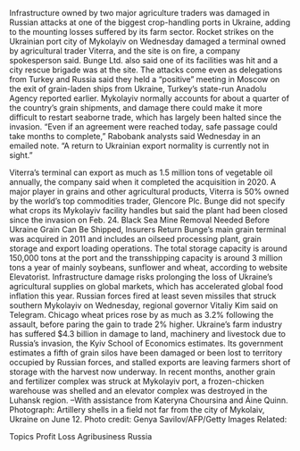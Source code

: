 Infrastructure owned by two major agriculture traders was damaged in Russian attacks at one of the biggest crop-handling ports in Ukraine, adding to the mounting losses suffered by its farm sector.
Rocket strikes on the Ukrainian port city of Mykolayiv on Wednesday damaged a terminal owned by agricultural trader Viterra, and the site is on fire, a company spokesperson said. Bunge Ltd. also said one of its facilities was hit and a city rescue brigade was at the site.
The attacks come even as delegations from Turkey and Russia said they held a “positive” meeting in Moscow on the exit of grain-laden ships from Ukraine, Turkey’s state-run Anadolu Agency reported earlier. Mykolayiv normally accounts for about a quarter of the country’s grain shipments, and damage there could make it more difficult to restart seaborne trade, which has largely been halted since the invasion.
“Even if an agreement were reached today, safe passage could take months to complete,” Rabobank analysts said Wednesday in an emailed note. “A return to Ukrainian export normality is currently not in sight.”

Viterra’s terminal can export as much as 1.5 million tons of vegetable oil annually, the company said when it completed the acquisition in 2020. A major player in grains and other agricultural products, Viterra is 50% owned by the world’s top commodities trader, Glencore Plc.
Bunge did not specify what crops its Mykolayiv facility handles but said the plant had been closed since the invasion on Feb. 24.
Black Sea Mine Removal Needed Before Ukraine Grain Can Be Shipped, Insurers Return
Bunge’s main grain terminal was acquired in 2011 and includes an oilseed processing plant, grain storage and export loading operations. The total storage capacity is around 150,000 tons at the port and the transshipping capacity is around 3 million tons a year of mainly soybeans, sunflower and wheat, according to website Elevatorist.
Infrastructure damage risks prolonging the loss of Ukraine’s agricultural supplies on global markets, which has accelerated global food inflation this year. Russian forces fired at least seven missiles that struck southern Mykolayiv on Wednesday, regional governor Vitaliy Kim said on Telegram. Chicago wheat prices rose by as much as 3.2% following the assault, before paring the gain to trade 2% higher.
Ukraine’s farm industry has suffered $4.3 billion in damage to land, machinery and livestock due to Russia’s invasion, the Kyiv School of Economics estimates. Its government estimates a fifth of grain silos have been damaged or been lost to territory occupied by Russian forces, and stalled exports are leaving farmers short of storage with the harvest now underway.
In recent months, another grain and fertilizer complex was struck at Mykolayiv port, a frozen-chicken warehouse was shelled and an elevator complex was destroyed in the Luhansk region.
–With assistance from Kateryna Choursina and Áine Quinn.
Photograph: Artillery shells in a field not far from the city of Mykolaiv, Ukraine on June 12. Photo credit: Genya Savilov/AFP/Getty Images
Related:

Topics
Profit Loss
Agribusiness
Russia
